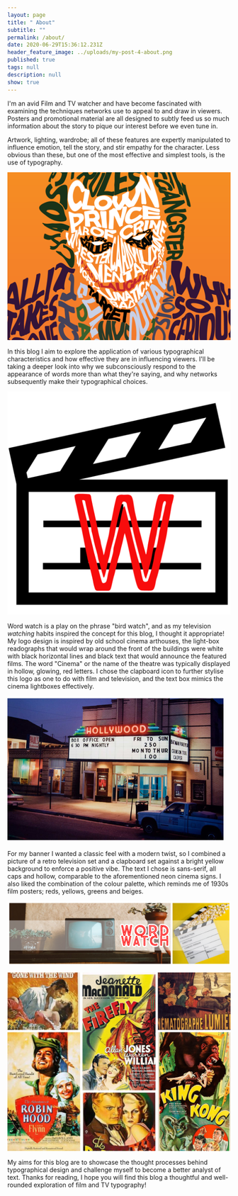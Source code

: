 ```yaml
---
layout: page
title: " About"
subtitle: ""
permalink: /about/
date: 2020-06-29T15:36:12.231Z
header_feature_image: ../uploads/my-post-4-about.png
published: true
tags: null
description: null
show: true
---
```

I'm an avid Film and TV watcher and have become fascinated with examining the techniques networks use to appeal to and draw in viewers. Posters and promotional material are all designed to subtly feed us so much information about the story to pique our interest before we even tune in. 

Artwork, lighting, wardrobe; all of these features are expertly manipulated to influence emotion, tell the story, and stir empathy for the character. Less obvious than these, but one of the most effective and simplest tools, is the use of typography.

![Image by Aleksandar Popovski via Dribble](../uploads/joketypography-min-1024x772.png)

In this blog I aim to explore the application of various typographical characteristics and how effective they are in influencing viewers. I'll be taking a deeper look into why we subconsciously respond to the appearance of words more than what they're saying, and why networks subsequently make their typographical choices.

![My blog logo](../uploads/word-watch-11-.png)

Word watch is a play on the phrase "bird watch", and as my television *watching* habits inspired the concept for this blog, I thought it appropriate! My logo design is inspired by old school cinema arthouses, the light-box readographs that would wrap around the front of the buildings were white with black horizontal lines and black text that would announce the featured films. The word "Cinema" or the name of the theatre was typically displayed in hollow, glowing, red letters. I chose the clapboard icon to further stylise this logo as one to do with film and television, and the text box mimics the cinema lightboxes effectively.

![The Hollywood, Arbutus, Maryland - Credit: Robert Klein](../uploads/2020-10-12-3-.png)

For my banner I wanted a classic feel with a modern twist, so I combined a picture of a retro television set and a clapboard set against a bright yellow background to enforce a positive vibe. The text I chose is sans-serif, all caps and hollow, comparable to the aforementioned neon cinema signs. I also liked the combination of the colour palette, which reminds me of 1930s film posters; reds, yellows, greens and beiges.

![My blog banner](../uploads/my-post-6-2.png)

![Film posters from the Golden Age of Hollywood](../uploads/untitled-design.jpg)

My aims for this blog are to showcase the thought processes behind typographical design and challenge myself to become a better analyst of text. Thanks for reading, I hope you will find this blog a thoughtful and well-rounded exploration of film and TV typography!